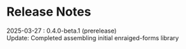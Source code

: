 # Release Notes

2025-03-27 : 0.4.0-beta.1 (prerelease)  
Update: Completed assembling initial enraiged-forms library
